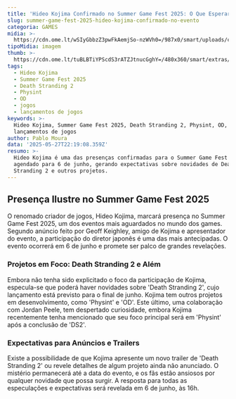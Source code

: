 ```yaml
---
title: 'Hideo Kojima Confirmado no Summer Game Fest 2025: O Que Esperar?'
slug: summer-game-fest-2025-hideo-kojima-confirmado-no-evento
categoria: GAMES
midia: >-
  https://cdn.ome.lt/wSIyGbbzZ3pwFkAemjSo-nzWVh0=/987x0/smart/uploads/conteudo/fotos/imagem_2025-05-27_183929921.png
tipoMidia: imagem
thumb: >-
  https://cdn.ome.lt/tuBLBTiYPScdS3rATZJtnucGghY=/480x360/smart/extras/conteudos/imagem_2025-05-27_183926047.png
tags:
  - Hideo Kojima
  - Summer Game Fest 2025
  - Death Stranding 2
  - Physint
  - OD
  - jogos
  - lançamentos de jogos
keywords: >-
  Hideo Kojima, Summer Game Fest 2025, Death Stranding 2, Physint, OD, jogos,
  lançamentos de jogos
author: Pablo Moura
data: '2025-05-27T22:19:08.359Z'
resumo: >-
  Hideo Kojima é uma das presenças confirmadas para o Summer Game Fest 2025,
  agendado para 6 de junho, gerando expectativas sobre novidades de Death
  Stranding 2 e outros projetos.
---
```


## Presença Ilustre no Summer Game Fest 2025

O renomado criador de jogos, Hideo Kojima, marcará presença no Summer Game Fest 2025, um dos eventos mais aguardados no mundo dos games. Segundo anúncio feito por Geoff Keighley, amigo de Kojima e apresentador do evento, a participação do diretor japonês é uma das mais antecipadas. O evento ocorrerá em 6 de junho e promete ser palco de grandes revelações.

### Projetos em Foco: Death Stranding 2 e Além

Embora não tenha sido explicitado o foco da participação de Kojima, especula-se que poderá haver novidades sobre 'Death Stranding 2', cujo lançamento está previsto para o final de junho. Kojima tem outros projetos em desenvolvimento, como 'Physint' e 'OD'. Este último, uma colaboração com Jordan Peele, tem despertado curiosidade, embora Kojima recentemente tenha mencionado que seu foco principal será em 'Physint' após a conclusão de 'DS2'.

### Expectativas para Anúncios e Trailers

Existe a possibilidade de que Kojima apresente um novo trailer de 'Death Stranding 2' ou revele detalhes de algum projeto ainda não anunciado. O mistério permanecerá até a data do evento, e os fãs estão ansiosos por qualquer novidade que possa surgir. A resposta para todas as especulações e expectativas será revelada em 6 de junho, às 16h.
